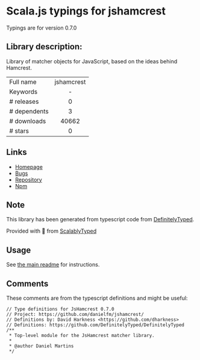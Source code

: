 
# Scala.js typings for jshamcrest

Typings are for version 0.7.0

## Library description:
Library of matcher objects for JavaScript, based on the ideas behind Hamcrest.

|                    |                 |
| ------------------ | :-------------: |
| Full name          | jshamcrest |
| Keywords           | - |
| # releases         | 0 |
| # dependents       | 3 |
| # downloads        | 40662 |
| # stars            | 0 |

## Links
- [Homepage](https://github.com/danielfm/jshamcrest)
- [Bugs](https://github.com/danielfm/jshamcrest/issues)
- [Repository](https://github.com/danielfm/jshamcrest)
- [Npm](https://www.npmjs.com/package/jshamcrest)
    


## Note
This library has been generated from typescript code from [DefinitelyTyped](https://definitelytyped.org).

Provided with :purple_heart: from [ScalablyTyped](https://github.com/oyvindberg/ScalablyTyped)

## Usage
See [the main readme](../../readme.md) for instructions.

## Comments

These comments are from the typescript definitions and might be useful:
```
// Type definitions for JsHamcrest 0.7.0
// Project: https://github.com/danielfm/jshamcrest/
// Definitions by: David Harkness <https://github.com/dharkness>
// Definitions: https://github.com/DefinitelyTyped/DefinitelyTyped
/**
 * Top-level module for the JsHamcrest matcher library.
 *
 * @author Daniel Martins
 */

```

